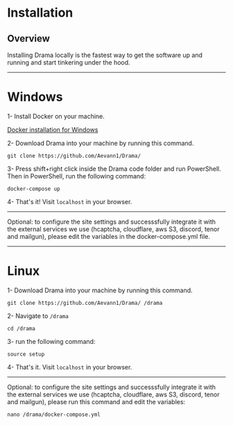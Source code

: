 # Installation

## Overview

Installing Drama locally is the fastest way to get the software up and running and start tinkering under the hood.

---

# Windows

1- Install Docker on your machine.

[Docker installation for Windows](https://docs.docker.com/docker-for-windows/install/)

2- Download Drama into your machine by running this command.

```
git clone https://github.com/Aevann1/Drama/
```

3- Press shift+right click inside the Drama code folder and run PowerShell. Then in PowerShell, run the following command:

```
docker-compose up
```

4- That's it! Visit `localhost` in your browser.

---

Optional: to configure the site settings and successsfully integrate it with the external services we use (hcaptcha, cloudflare, aws S3, discord, tenor and mailgun), please edit the variables in the docker-compose.yml file.

---

# Linux

1- Download Drama into your machine by running this command.

```
git clone https://github.com/Aevann1/Drama/ /drama
```

2- Navigate to `/drama`

```
cd /drama
```

3- run the following command:

```
source setup
```

4- That's it. Visit `localhost` in your browser.

---

Optional: to configure the site settings and successsfully integrate it with the external services we use (hcaptcha, cloudflare, aws S3, discord, tenor and mailgun), please run this command and edit the variables:

```
nano /drama/docker-compose.yml
```
